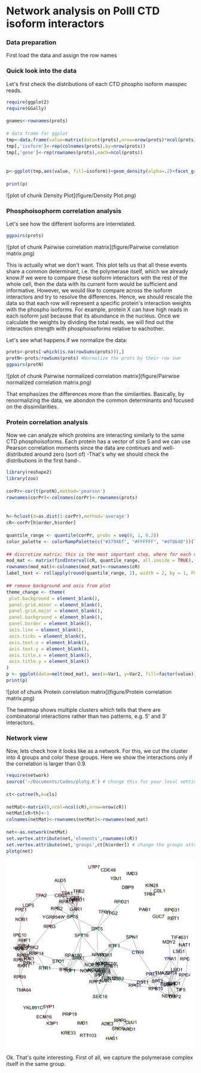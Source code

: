 Network analysis on PolII CTD isoform interactors
========================================================


### Data preparation
First load the data and assign the row names 



### Quick look into the data
Let's first check the distributions of each CTD phospho isoform masspec reads. 


```r
require(ggplot2)
require(GGally)

gnames<-rownames(prots)

# data frame for ggplot
tmp<-data.frame(value=matrix(data=t(prots),nrow=nrow(prots)*ncol(prots),ncol=1))
tmp[,'isoform']<-rep(colnames(prots),by=nrow(prots))
tmp[,'gene']<-rep(rownames(prots),each=ncol(prots))


p<-ggplot(tmp,aes(value, fill=isoform))+geom_density(alpha=.2)+facet_grid(isoform~.,) + scale_x_continuous(limit=c(-10,10))

print(p)
```

![plot of chunk Density Plot](figure/Density Plot.png) 

### Phosphoisophorm correlation analysis
Let's see how the different isoforms are interrelated. 

```r
ggpairs(prots)
```

![plot of chunk Pairwise correlation matrix](figure/Pairwise correlation matrix.png) 

This is actually what we don't want. This plot tells us that all these events share a common determinant, i.e. the polymerase itself, which we already know.If we were to compare these isoform interactors with the rest of the whole cell, then the data with its current form would be sufficient and informative. However, we would like to compare across the isoform interactors and try to resolve the differences. Hence, we should rescale the data so that each row will represent a specific protein's interaction weights with the phospho isoforms. For example, protein X can have high reads in each isoform just because that its abundance in the nucleus. Once we calculate the weights by dividing the total reads, we will find out the interaction strength with phosphoisoforms relative to eachother.  

Let's see what happens if we normalize the data:


```r
prots<-prots[-which(is.na(rowSums(prots))),]
protN<-prots/rowSums(prots) #Normalize the prots by their row sum
ggpairs(protN)
```

![plot of chunk Pairwise normalized correlation matrix](figure/Pairwise normalized correlation matrix.png) 

That emphasizes the differences more than the similarities. Basically, by renormalizing the data, we abondon the common determinants and focused on the dissimilarities. 

### Protein correlation analysis
Now we can analyze which proteins are interacting similarly to the same CTD phosphoisoforms. Each protein has a vector of size 5 and we can use Pearson correlation moments since the data are continues and well-distributed around zero (sort of) -That's why we should check the distributions in the first hand-.


```r
library(reshape2)
library(zoo)

corPr<-cor(t(protN),method='pearson')
rownames(corPr)<-colnames(corPr)<-rownames(prots)


h<-hclust(d=as.dist(1-corPr),method='average')
cR<-corPr[h$order,h$order]

quantile_range <- quantile(corPr, probs = seq(0, 1, 0.2))
color_palette <- colorRampPalette(c("#3794bf", "#FFFFFF", "#df8640"))(length(quantile_range) - 1)
 
## discretize matrix; this is the most important step, where for each value we find category of predefined ranges (modify probs argument of quantile to detail the colors)
mod_mat <- matrix(findInterval(cR, quantile_range, all.inside = TRUE), nrow = nrow(cR))
rownames(mod_mat)<-colnames(mod_mat)<-rownames(cR)
label_text <- rollapply(round(quantile_range, 2), width = 2, by = 1, FUN = function(i) paste(i, collapse = " : "))

## remove background and axis from plot
theme_change <- theme(
 plot.background = element_blank(),
 panel.grid.minor = element_blank(),
 panel.grid.major = element_blank(),
 panel.background = element_blank(),
 panel.border = element_blank(),
 axis.line = element_blank(),
 axis.ticks = element_blank(),
 axis.text.x = element_blank(),
 axis.text.y = element_blank(),
 axis.title.x = element_blank(),
 axis.title.y = element_blank()
)
p <- ggplot(data=melt(mod_mat), aes(x=Var1, y=Var2, fill=factor(value))) + geom_tile() + geom_tile(color = "black") + scale_fill_manual(values = color_palette,name = "", labels = label_text) + theme_change
print(p)
```

![plot of chunk Protein correlation matrix](figure/Protein correlation matrix.png) 

The heatmap shows multiple clusters which tells that there are combinatorial interactions rather than two patterns, e.g. 5' and 3' interactors.

### Network view
Now, lets check how it looks like as a network.
For this, we cut the cluster into 4 groups and color these groups. Here we show the interactions only if the correlation is larger than 0.9. 


```r
require(network)
source('~/Documents/Codes/plotg.R') # change this for your local settings, i.e. whereever you put plotg.R in

ct<-cutree(h,k=cls)

netMat<-matrix(0,ncol=ncol(cR),nrow=nrow(cR))
netMat[cR>th]<-1
colnames(netMat)<-rownames(netMat)<-rownames(mod_mat)

net<-as.network(netMat)
set.vertex.attribute(net,'elements',rownames(cR))
set.vertex.attribute(net,'groups',ct[h$order]) # change the groups attribute for whatever you want. 
plotg(net)
```

![plot of chunk network](figure/network.png) 

Ok. That's quite interesting. First of all, we capture the polymerase complex itself in the same group. 

